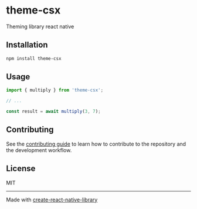 # theme-csx

Theming library react native

## Installation

```sh
npm install theme-csx
```

## Usage


```js
import { multiply } from 'theme-csx';

// ...

const result = await multiply(3, 7);
```


## Contributing

See the [contributing guide](CONTRIBUTING.md) to learn how to contribute to the repository and the development workflow.

## License

MIT

---

Made with [create-react-native-library](https://github.com/callstack/react-native-builder-bob)
